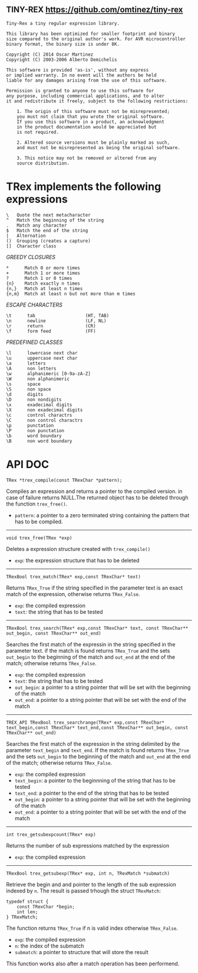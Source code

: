 TINY-REX https://github.com/omtinez/tiny-rex
--------------------------------------------
	Tiny-Rex a tiny regular expression library.

    This library has been optimized for smaller footprint and binary
    size compared to the original author's work. For AVR microcontroller
    binary format, the binary size is under 8K.

    Copyright (C) 2014 Oscar Martinez
	Copyright (C) 2003-2006 Alberto Demichelis

	This software is provided 'as-is', without any express 
	or implied warranty. In no event will the authors be held 
	liable for any damages arising from the use of this software.

	Permission is granted to anyone to use this software for 
	any purpose, including commercial applications, and to alter
	it and redistribute it freely, subject to the following restrictions:

		1. The origin of this software must not be misrepresented;
		you must not claim that you wrote the original software.
		If you use this software in a product, an acknowledgment
		in the product documentation would be appreciated but
		is not required.

		2. Altered source versions must be plainly marked as such,
		and must not be misrepresented as being the original software.

		3. This notice may not be removed or altered from any
		source distribution.
		
TRex implements the following expressions
=========================================

    \	Quote the next metacharacter
    ^	Match the beginning of the string
    .	Match any character
    $	Match the end of the string
    |	Alternation
    ()	Grouping (creates a capture)
    []	Character class  

*GREEDY CLOSURES*

    *	   Match 0 or more times
    +	   Match 1 or more times
    ?	   Match 1 or 0 times
    {n}    Match exactly n times
    {n,}   Match at least n times
    {n,m}  Match at least n but not more than m times  

*ESCAPE CHARACTERS*

    \t		tab                   (HT, TAB)
    \n		newline               (LF, NL)
    \r		return                (CR)
    \f		form feed             (FF)

*PREDEFINED CLASSES*

    \l		lowercase next char
    \u		uppercase next char
    \a		letters
    \A		non letters
    \w		alphanimeric [0-9a-zA-Z]
    \W		non alphanimeric
    \s		space
    \S		non space
    \d		digits
    \D		non nondigits
    \x		exadecimal digits
    \X		non exadecimal digits
    \c		control charactrs
    \C		non control charactrs
    \p		punctation
    \P		non punctation
    \b		word boundary
    \B		non word boundary

API DOC
=======

`TRex *trex_compile(const TRexChar *pattern);`

Compiles an expression and returns a pointer to the compiled version.
in case of failure returns NULL.The returned object has to be deleted
through the function `trex_free()`.

+ `pattern`: a pointer to a zero terminated string containing the 
  pattern that has to be compiled.
	
----------------------------------------------------------------------

`void trex_free(TRex *exp)`

Deletes a expression structure created with `trex_compile()`

+ `exp`: the expression structure that has to be deleted

----------------------------------------------------------------------

`TRexBool trex_match(TRex* exp,const TRexChar* text)`

Returns `TRex_True` if the string specified in the parameter text is an
exact match of the expression, otherwise returns `TRex_False`.

+ `exp`: the compiled expression
+ `text`: the string that has to be tested
	
----------------------------------------------------------------------

`TRexBool trex_search(TRex* exp,const TRexChar* text, const TRexChar** out_begin, const TRexChar** out_end)`

Searches the first match of the expressin in the string specified in the parameter text.
if the match is found returns `TRex_True` and the sets `out_begin` to the beginning of the
match and `out_end` at the end of the match; otherwise returns `TRex_False`.

+ `exp`: the compiled expression
+ `text`: the string that has to be tested
+ `out_begin`: a pointer to a string pointer that will be set with the beginning of the match
+ `out_end`: a pointer to a string pointer that will be set with the end of the match

----------------------------------------------------------------------

`TREX_API TRexBool trex_searchrange(TRex* exp,const TRexChar* text_begin,const TRexChar* text_end,const TRexChar** out_begin, const TRexChar** out_end)`

Searches the first match of the expression in the string delimited by 
the parameter `text_begin` and `text_end`. If the match is found 
returns `TRex_True` and the sets `out_begin` to the beginning of the
match and `out_end` at the end of the match; otherwise returns 
`TRex_False`.

+ `exp`: the compiled expression
+ `text_begin`: a pointer to the beginnning of the string that has to be tested
+ `text_end`: a pointer to the end of the string that has to be tested
+ `out_begin`: a pointer to a string pointer that will be set with the beginning of the match
+ `out_end`: a pointer to a string pointer that will be set with the end of the match
	
----------------------------------------------------------------------

`int trex_getsubexpcount(TRex* exp)`

Returns the number of sub expressions matched by the expression

+ `exp`: the compiled expression

---------------------------------------------------------------------

`TRexBool trex_getsubexp(TRex* exp, int n, TRexMatch *submatch)`

Retrieve the begin and and pointer to the length of the sub expression indexed
by `n`. The result is passed trhough the struct `TRexMatch`:

    typedef struct {
    	const TRexChar *begin;
    	int len;
    } TRexMatch;

The function returns `TRex_True` if n is valid index otherwise `TRex_False`.

+ `exp`: the compiled expression
+ `n`: the index of the submatch
+ `submatch`: a pointer to structure that will store the result
	
This function works also after a match operation has been performend.
	
